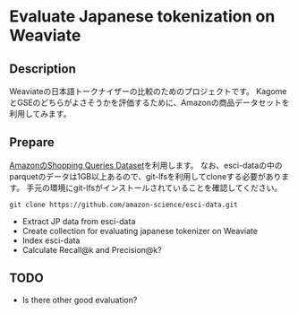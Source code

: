 # Evaluate Japanese tokenization on Weaviate

## Description

Weaviateの日本語トークナイザーの比較のためのプロジェクトです。
KagomeとGSEのどちらがよさそうかを評価するために、Amazonの商品データセットを利用してみます。

## Prepare

[AmazonのShopping Queries Dataset](https://github.com/amazon-science/esci-data)を利用します。
なお、esci-dataの中のparquetのデータは1GB以上あるので、git-lfsを利用してcloneする必要があります。
手元の環境にgit-lfsがインストールされていることを確認してください。

```
git clone https://github.com/amazon-science/esci-data.git
```

* Extract JP data from esci-data
* Create collection for evaluating japanese tokenizer on Weaviate
* Index esci-data
* Calculate Recall@k and Precision@k?

## TODO

* Is there other good evaluation?

